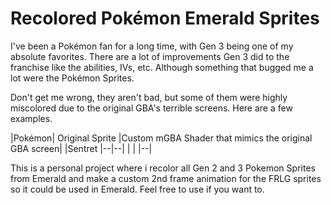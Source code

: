 # Recolored Pokémon Emerald Sprites
I've been a Pokémon fan for a long time, with Gen 3 being one of my absolute favorites. There are a lot of improvements Gen 3 did to the franchise like the abilities, IVs, etc. Although something that bugged me a lot were the Pokémon Sprites.

Don't get me wrong, they aren't bad, but some of them were highly miscolored due to the original GBA's terrible screens. Here are a few examples.

|Pokémon| Original Sprite |Custom mGBA Shader that mimics the original GBA screen|
|Sentret |--|--|
|  |  |--|


This is a personal project where i recolor all Gen 2 and 3 Pokemon Sprites from Emerald and make a custom 2nd frame animation for the FRLG sprites so it could be used in Emerald. Feel free to use if you want to.
<!--stackedit_data:
eyJoaXN0b3J5IjpbMTA0MjA4MDA4LDE5ODQ0MjA2OTZdfQ==
-->